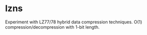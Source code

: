 # lzns
Experiment with LZ77/78 hybrid data compression techniques.  O(1) compression/decompression with 1-bit length.
